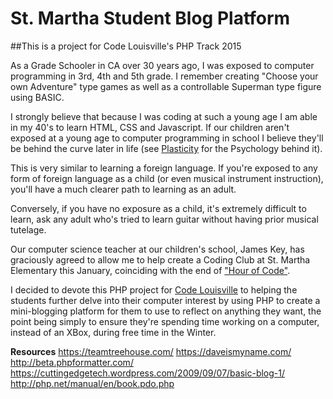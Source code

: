 # St. Martha Student Blog Platform

##This is a project for Code Louisville's PHP Track 2015

As a Grade Schooler in CA over 30 years ago, I was exposed to computer programming in 3rd, 4th and 5th grade.  I remember creating "Choose your own Adventure" type games as well as a controllable Superman type figure using BASIC.

I strongly believe that because I was coding at such a young age I am able in my 40's to learn HTML, CSS and Javascript.  If our children aren't exposed at a young age to computer programming in school I believe they'll be behind the curve later in life (see [Plasticity](http://www.alleydog.com/glossary/definition.php?term=Plasticity) for the Psychology behind it).

This is very similar to learning a foreign language.  If you're exposed to any form of foreign language as a child (or even musical instrument instruction), you'll have a much clearer path to learning as an adult.

Conversely, if you have no exposure as a child, it's extremely difficult to learn, ask any adult who's tried to learn guitar without having prior musical tutelage.

Our computer science teacher at our children's school, James Key, has graciously agreed to allow me to help create a Coding Club at St. Martha Elementary this January, coinciding with the end of ["Hour of Code"](https://hourofcode.com/us).

I decided to devote this PHP project for [Code Louisville](http://www.codelouisville.org/) to helping the students further delve into their computer interest by using PHP to create a mini-blogging platform for them to use to reflect on anything they want, the point being simply to ensure they're spending time working on a computer, instead of an XBox, during free time in the Winter.

**Resources**
https://teamtreehouse.com/
https://daveismyname.com/
http://beta.phpformatter.com/
https://cuttingedgetech.wordpress.com/2009/09/07/basic-blog-1/
http://php.net/manual/en/book.pdo.php